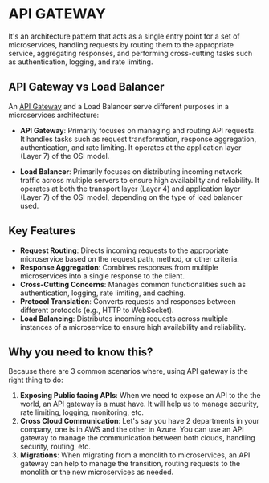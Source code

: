 # API GATEWAY

It's an architecture pattern that acts as a single entry point for a set of microservices, handling requests by routing them to the appropriate service, aggregating responses, and performing cross-cutting tasks such as authentication, logging, and rate limiting.

## API Gateway vs Load Balancer

An [API Gateway](https://en.wikipedia.org/wiki/API_management) and a Load Balancer serve different purposes in a microservices architecture:
- **API Gateway**: Primarily focuses on managing and routing API requests. It handles tasks such as request transformation, response aggregation, authentication, and rate limiting. It operates at the application layer (Layer 7) of the OSI model.

- **Load Balancer**: Primarily focuses on distributing incoming network traffic across multiple servers to ensure high availability and reliability. It operates at both the transport layer (Layer 4) and application layer (Layer 7) of the OSI model, depending on the type of load balancer used.

## Key Features

- **Request Routing**: Directs incoming requests to the appropriate microservice based on the request path, method, or other criteria.
- **Response Aggregation**: Combines responses from multiple microservices into a single response to the client.
- **Cross-Cutting Concerns**: Manages common functionalities such as authentication, logging, rate limiting, and caching.
- **Protocol Translation**: Converts requests and responses between different protocols (e.g., HTTP to WebSocket).
- **Load Balancing**: Distributes incoming requests across multiple instances of a microservice to ensure high availability and reliability.

## Why you need to know this?

Because there are 3 common scenarios where, using API gateway is the right thing to do:

1. **Exposing Public facing APIs**: When we need to expose an API to the the world, an API gateway is a must have. It will help us to manage security, rate limiting, logging, monitoring, etc.
2. **Cross Cloud Communication**: Let's say you have 2 departments in your company, one is in AWS and the other in Azure. You can use an API gateway to manage the communication between both clouds, handling security, routing, etc.
3. **Migrations**: When migrating from a monolith to microservices, an API gateway can help to manage the transition, routing requests to the monolith or the new microservices as needed.